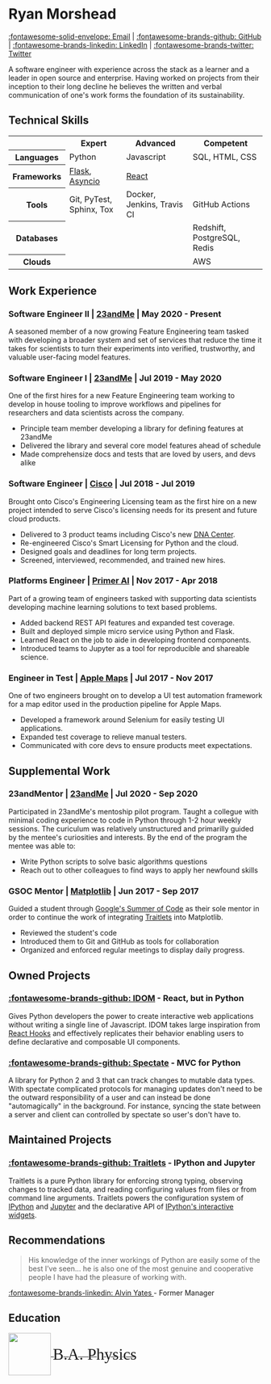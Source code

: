 # Ryan Morshead

[:fontawesome-solid-envelope: Email](mailto:ryan.morshead@gmail.com) |
[:fontawesome-brands-github: GitHub](https://github.com/rmorshea) |
[:fontawesome-brands-linkedin: LinkedIn](https://linkedin.com/in/rmorshea) |
[:fontawesome-brands-twitter: Twitter](https://twitter.com/)

A software engineer with experience across the stack as a learner and a leader in open
source and enterprise. Having worked on projects from their inception to their long
decline he believes the written and verbal communication of one's work forms the
foundation of its sustainability.


## Technical Skills

<table style="width:100%">
  <tr>
    <th/>
    <th>Expert</th>
    <th>Advanced</th>
    <th>Competent</th>
  </tr>
  <tr>
    <th>Languages</th>
      <td>
        Python
      </td>
      <td>
        Javascript
      </td>
      <td>
        SQL, HTML, CSS
      </td>
  </tr>
  <tr>
    <th>Frameworks</th>
      <td>
        <a href="https://www.palletsprojects.com/p/flask/">Flask</a>,
        <a href="https://docs.python.org/3/library/asyncio.html">Asyncio</a>
      </td>
      <td>
        <a href="https://reactjs.org/">React</a>
      </td>
      <td>
      </td>
  </tr>
  <tr>
    <th>Tools</th>
      <td>
        Git, PyTest, Sphinx, Tox
      </td>
      <td>
        Docker, Jenkins, Travis CI
      </td>
      <td>
        GitHub Actions
      </td>
  </tr>
  <tr>
    <th>Databases</th>
      <td>
      </td>
      <td>
      </td>
      <td>
        Redshift, PostgreSQL, Redis
      </td>
  </tr>
  <tr>
    <th>Clouds</th>
      <td></td>
      <td></td>
      <td>
        AWS
      </td>
  </tr>
</table>


<p style="page-break-before: always" ></p>


## Work Experience

### Software Engineer II | [23andMe](https://www.23andme.com/) | May 2020 - Present

A seasoned member of a now growing Feature Engineering team tasked with developing a
broader system and set of services that reduce the time it takes for scientists to turn
their experiments into verified, trustworthy, and valuable user-facing model features.


### Software Engineer I | [23andMe](https://www.23andme.com/) | Jul 2019 - May 2020

One of the first hires for a new Feature Engineering team working to develop in house
tooling to improve workflows and pipelines for researchers and data scientists across the company.

- Principle team member developing a library for defining features at 23andMe
- Delivered the library and several core model features ahead of schedule
- Made comprehensize docs and tests that are loved by users, and devs alike

### Software Engineer | [Cisco](https://www.cisco.com/c/en/us/products/software/smart-accounts/software-licensing.html) | Jul 2018 - Jul 2019

Brought onto Cisco's Engineering Licensing team as the first hire on a new project
intended to serve Cisco's licensing needs for its present and future cloud products.

- Delivered to 3 product teams including Cisco's new
  [DNA Center](https://www.cisco.com/c/en/us/products/cloud-systems-management/dna-center/index.html).
- Re-engineered Cisco's Smart Licensing for Python and the cloud.
- Designed goals and deadlines for long term projects.
- Screened, interviewed, recommended, and trained new hires.


### Platforms Engineer | [Primer AI](https://primer.ai/) | Nov 2017 - Apr 2018

Part of a growing team of engineers tasked with supporting data scientists developing
machine learning solutions to text based problems.

- Added backend REST API features and expanded test coverage.
- Built and deployed simple micro service using Python and Flask.
- Learned React on the job to aide in developing frontend components.
- Introduced teams to Jupyter as a tool for reproducible and shareable science.


### Engineer in Test | [Apple Maps](https://www.apple.com/ios/maps/) | Jul 2017 - Nov 2017

One of two engineers brought on to develop a UI test automation framework for a map
editor used in the production pipeline for Apple Maps.

- Developed a framework around Selenium for easily testing UI applications.
- Expanded test coverage to relieve manual testers.
- Communicated with core devs to ensure products meet expectations.


## Supplemental Work

### 23andMentor | [23andMe](https://www.23andme.com/) | Jul 2020 - Sep 2020

Participated in 23andMe's mentoship pilot program. Taught a collegue with minimal coding
experience to code in Python through 1-2 hour weekly sessions. The curiculum was
relatively unstructured and primarilly guided by the mentee's curiosities and interests.
By the end of the program the mentee was able to:

- Write Python scripts to solve basic algorithms questions
- Reach out to other colleagues to find ways to apply her newfound skills

### GSOC Mentor | [Matplotlib](https://github.com/matplotlib/matplotlib) | Jun 2017 - Sep 2017

Guided a student through [Google's Summer of Code](https://summerofcode.withgoogle.com/)
as their sole mentor in order to continue the work of integrating
[Traitlets](#traitlets-ipython-and-jupyter) into Matplotlib.

- Reviewed the student's code
- Introduced them to Git and GitHub as tools for collaboration
- Organized and enforced regular meetings to display daily progress.


## Owned Projects


### [:fontawesome-brands-github: IDOM](https://github.com/rmorshea/idom) - React, but in Python

Gives Python developers the power to create interactive web applications without
writing a single line of Javascript. IDOM takes large inspiration from
[React Hooks](https://reactjs.org/docs/hooks-intro.html) and effectively replicates
their behavior enabling users to define declarative and composable UI components.


### [:fontawesome-brands-github: Spectate](https://github.com/rmorshea/spectate) - MVC for Python

A library for Python 2 and 3 that can track changes to mutable data types. With spectate
complicated protocols for managing updates don't need to be the outward responsibility
of a user and can instead be done "automagically" in the background. For instance, syncing
the state between a server and client can controlled by spectate so user's don't have to.


## Maintained Projects


### [:fontawesome-brands-github: Traitlets](https://github.com/rmorshea/traitlets) - IPython and Jupyter

Traitlets is a pure Python library for enforcing strong typing, observing changes to
tracked data, and reading configuring values from files or from command line arguments.
Traitlets powers the configuration system of [IPython](https://ipython.org/) and
[Jupyter](https://jupyter.org/) and the declarative API of
[IPython's interactive widgets](https://ipywidgets.readthedocs.io/en/stable/examples/Widget%20Basics.html).


## Recommendations

> His knowledge of the inner workings of Python are easily some of the best I’ve seen...
  he is also one of the most genuine and cooperative people I have had the pleasure of
  working with.

<a href="https://www.linkedin.com/in/adyates/">
  :fontawesome-brands-linkedin:
  Alvin Yates
</a>
- Former Manager


## Education

<a href="https://calpoly.edu">
  <div>
      <img
        src="https://universitymarketing.calpoly.edu/wp-content/uploads/2016/10/CP_wordmark_full_RGB_grn.png"
        style="vertical-align: middle; height: 6em;"
      />
      <span style="vertical-align: middle;">
        <font face="palatino" size="6em">
          B.A. Physics
        </font>
      </span>
  </div>
</a>

